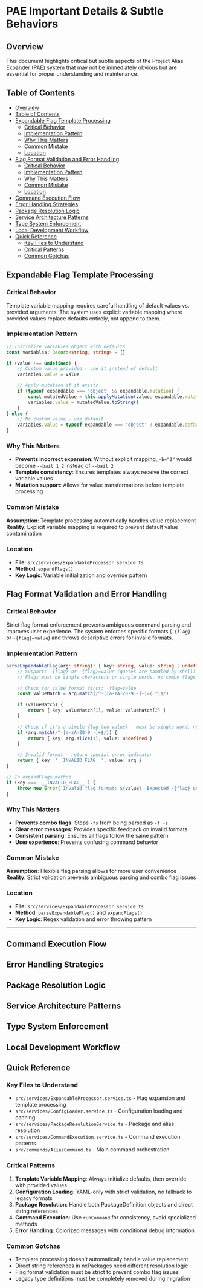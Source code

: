 # PAE Important Details & Subtle Behaviors

## Overview

This document highlights critical but subtle aspects of the Project Alias Expander (PAE) system that may not be immediately obvious but are essential for proper understanding and maintenance.

## Table of Contents

- [Overview](#overview)
- [Table of Contents](#table-of-contents)
- [Expandable Flag Template Processing](#expandable-flag-template-processing)
    - [Critical Behavior](#critical-behavior)
    - [Implementation Pattern](#implementation-pattern)
    - [Why This Matters](#why-this-matters)
    - [Common Mistake](#common-mistake)
    - [Location](#location)
- [Flag Format Validation and Error Handling](#flag-format-validation-and-error-handling)
    - [Critical Behavior](#critical-behavior-1)
    - [Implementation Pattern](#implementation-pattern-1)
    - [Why This Matters](#why-this-matters-1)
    - [Common Mistake](#common-mistake-1)
    - [Location](#location-1)
- [Command Execution Flow](#command-execution-flow)
- [Error Handling Strategies](#error-handling-strategies)
- [Package Resolution Logic](#package-resolution-logic)
- [Service Architecture Patterns](#service-architecture-patterns)
- [Type System Enforcement](#type-system-enforcement)
- [Local Development Workflow](#local-development-workflow)
- [Quick Reference](#quick-reference)
    - [Key Files to Understand](#key-files-to-understand)
    - [Critical Patterns](#critical-patterns)
    - [Common Gotchas](#common-gotchas)

## Expandable Flag Template Processing

### Critical Behavior

Template variable mapping requires careful handling of default values vs. provided arguments. The system uses explicit variable mapping where provided values replace defaults entirely, not append to them.

### Implementation Pattern

```typescript
// Initialize variables object with defaults
const variables: Record<string, string> = {}

if (value !== undefined) {
    // Custom value provided - use it instead of default
    variables.value = value

    // Apply mutation if it exists
    if (typeof expandable === 'object' && expandable.mutation) {
        const mutatedValue = this.applyMutation(value, expandable.mutation)
        variables.value = mutatedValue.toString()
    }
} else {
    // No custom value - use default
    variables.value = typeof expandable === 'object' ? expandable.default || '' : ''
}
```

### Why This Matters

- **Prevents incorrect expansion**: Without explicit mapping, `-b="2"` would become `--bail 1 2` instead of `--bail 2`
- **Template consistency**: Ensures templates always receive the correct variable values
- **Mutation support**: Allows for value transformations before template processing

### Common Mistake

**Assumption**: Template processing automatically handles value replacement
**Reality**: Explicit variable mapping is required to prevent default value contamination

### Location

- **File**: `src/services/ExpandableProcessor.service.ts`
- **Method**: `expandFlags()`
- **Key Logic**: Variable initialization and override pattern

## Flag Format Validation and Error Handling

### Critical Behavior

Strict flag format enforcement prevents ambiguous command parsing and improves user experience. The system enforces specific formats (`-{flag}` or `-{flag}=value`) and throws descriptive errors for invalid formats.

### Implementation Pattern

```typescript
parseExpandableFlag(arg: string): { key: string, value: string | undefined } {
    // Support: -{flag} or -{flag}=value (quotes are handled by shell)
    // Flags must be single characters or single words, no combo flags allowed

    // Check for value format first: -flag=value
    const valueMatch = arg.match(/^-([a-zA-Z0-9_-]+)=(.*)$/)

    if (valueMatch) {
        return { key: valueMatch[1], value: valueMatch[2] }
    }

    // Check if it's a simple flag (no value) - must be single word, no special chars except underscore/hyphen
    if (arg.match(/^-[a-zA-Z0-9_-]+$/)) {
        return { key: arg.slice(1), value: undefined }
    }

    // Invalid format - return special error indicator
    return { key: '__INVALID_FLAG__', value: arg }
}

// In expandFlags method
if (key === '__INVALID_FLAG__') {
    throw new Error(`Invalid flag format: ${value}. Expected -{flag} or -{flag}=value`)
}
```

### Why This Matters

- **Prevents combo flags**: Stops `-fs` from being parsed as `-f -s`
- **Clear error messages**: Provides specific feedback on invalid formats
- **Consistent parsing**: Ensures all flags follow the same pattern
- **User experience**: Prevents confusing command behavior

### Common Mistake

**Assumption**: Flexible flag parsing allows for more user convenience
**Reality**: Strict validation prevents ambiguous parsing and combo flag issues

### Location

- **File**: `src/services/ExpandableProcessor.service.ts`
- **Method**: `parseExpandableFlag()` and `expandFlags()`
- **Key Logic**: Regex validation and error throwing pattern

---

<!-- To be filled in -->

## Command Execution Flow

<!-- To be filled in -->

## Error Handling Strategies

<!-- To be filled in -->

## Package Resolution Logic

<!-- To be filled in -->

## Service Architecture Patterns

<!-- To be filled in -->

## Type System Enforcement

<!-- To be filled in -->

## Local Development Workflow

<!-- To be filled in -->

## Quick Reference

### Key Files to Understand

- `src/services/ExpandableProcessor.service.ts` - Flag expansion and template processing
- `src/services/ConfigLoader.service.ts` - Configuration loading and caching
- `src/services/PackageResolutionService.ts` - Package and alias resolution
- `src/services/CommandExecution.service.ts` - Command execution patterns
- `src/commands/AliasCommand.ts` - Main command orchestration

### Critical Patterns

1. **Template Variable Mapping**: Always initialize defaults, then override with provided values
2. **Configuration Loading**: YAML-only with strict validation, no fallback to legacy formats
3. **Package Resolution**: Handle both PackageDefinition objects and direct string references
4. **Command Execution**: Use `runCommand` for consistency, avoid specialized methods
5. **Error Handling**: Colorized messages with conditional debug information

### Common Gotchas

- Template processing doesn't automatically handle value replacement
- Direct string references in nxPackages need different resolution logic
- Flag format validation must be strict to prevent combo flag issues
- Legacy type definitions must be completely removed during migration
